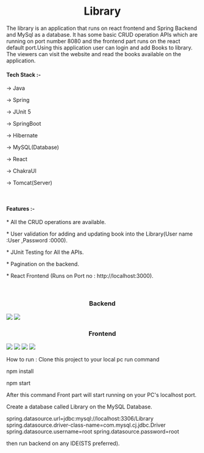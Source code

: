 <h1 align="center">Library</h1>
The library is an application that runs on react frontend and Spring Backend and MySql as a database. It has some basic CRUD operation APIs which are running on port number  8080 and the frontend part runs on the react default port.Using this application user can login and add Books to library. The viewers can visit the website and read the books available on the application.
<br>
<h4>Tech Stack :-</h4>
<p>-> Java</p>
<p>-> Spring</p>
<p>-> JUnit 5</p>
<p>-> SpringBoot</p>
<p>-> Hibernate</p>
<p>-> MySQL(Database)</p>
<p>-> React</p>
<p>-> ChakraUI</p> 
<p>-> Tomcat(Server)</p> 
<br>
<h4>Features :-</h4>
<P>* All the CRUD operations are available.
<p>* User validation for adding and updating book into the Library(User name :User ,Password :0000).</p>
<P>* JUnit Testing for All the APIs.
<p>* Pagination on the backend.</P>
<p>* React Frontend (Runs on Port no : http://localhost:3000).</p>
<br>
<h3 align="center">Backend</h3>
<img src="https://i.imgur.com/7GJICYy.png"/>
<img src="https://i.imgur.com/amrLyTn.png"/>
<h3 align="center">Frontend</h3>
<img src="https://i.imgur.com/lGJ32hP.png"/>
<img src="https://i.imgur.com/CTKYai3.png"/>
<img src="https://i.imgur.com/wWpLeIk.png"/>
<img src="https://i.imgur.com/Tf1UO8e.png"/>
<p> How to run : Clone this project to your local pc run command </p>
<p>npm install</p>
<p>npm start</p>
<p> After this command Front part will start running on your PC's localhost port.</p>
<p>Create a database called Library on the MySQL Database.</p>
spring.datasource.url=jdbc:mysql://localhost:3306/Library
spring.datasource.driver-class-name=com.mysql.cj.jdbc.Driver
spring.datasource.username=root
spring.datasource.password=root
<p>then run backend on any IDE(STS preferred). </p>